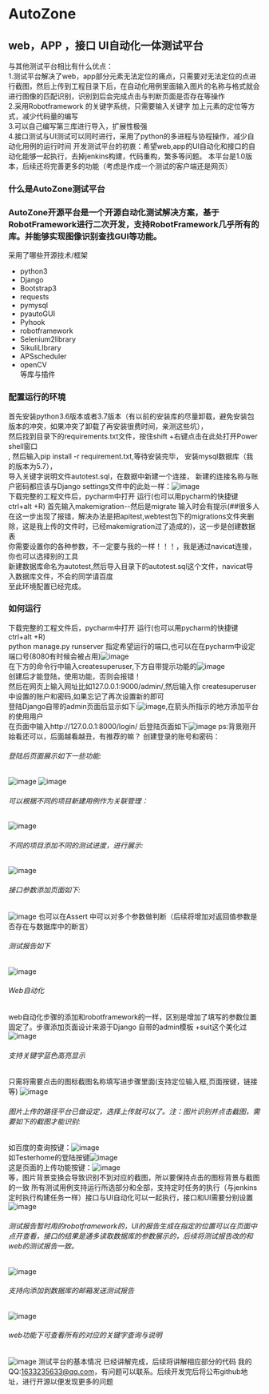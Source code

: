 # AutoZone
## web，APP ，接口 UI自动化一体测试平台<br>
与其他测试平台相比有什么优点：<br>
    1.测试平台解决了web，app部分元素无法定位的痛点，只需要对无法定位的点进行截图，然后上传到工程目录下后，在自动化用例里面输入图片的名称与格式就会进行图像的匹配识别，识别到后会完成点击与判断页面是否存在等操作<br>
    2.采用Robotframework 的关键字系统，只需要输入关键字 加上元素的定位等方式，减少代码量的编写<br>
    3.可以自己编写第三库进行导入，扩展性极强<br>
    4.接口测试与UI测试可以同时进行，采用了python的多进程与协程操作，减少自动化用例的运行时间
      开发测试平台的初衷：希望web,app的UI自动化和接口的自动化能够一起执行，去掉jenkins构建，代码重构，繁多等问题。
      本平台是1.0版本，后续还将完善更多的功能（考虑是作成一个测试的客户端还是网页）<br>

### 什么是AutoZone测试平台
### AutoZone开源平台是一个开源自动化测试解决方案，基于RobotFramework进行二次开发，支持RobotFramework几乎所有的库。并能够实现图像识别查找GUI等功能。
采用了哪些开源技术/框架
* python3<br>
* Django<br>
* Bootstrap3<br>
* requests<br>
* pymysql<br>
* pyautoGUI<br>
* Pyhook<br>
* robotframework<br>
* Selenium2library<br>
* SikuliLIbrary<br>
* APSscheduler<br>
* openCV<br>
等库与插件<br>
### 配置运行的环境
首先安装python3.6版本或者3.7版本（有以前的安装库的尽量卸载，避免安装包版本的冲突，如果冲突了卸载了再安装很费时间，亲测这些坑），<br>然后找到目录下的requirements.txt文件，按住shift +右键点击在此处打开Power shell窗口<br>, 然后输入pip install -r requirement.txt,等待安装完毕，
安装mysql数据库（我的版本为5.7），<br>
导入关键字说明文件autotest.sql，在数据中新建一个连接，
新建的连接名称与账户密码都应该与Django settings文件中的此处一样：![image](https://github.com/Wesly-Yu/AutoZone/blob/master/images/WeChat%20Screenshot_20190730135710.png)<br>
下载完整的工程文件后，pycharm中打开
运行(也可以用pycharm的快捷键ctrl+alt +R) 首先输入makemigration--然后是migrate 输入时会有提示(##很多人在这一步出现了报错，解决办法是把apitest,webtest包下的migrations文件夹删除，这是我上传的文件时，已经makemigration过了造成的)，这一步是创建数据表<br>
你需要设置你的各种参数，不一定要与我的一样！！！，我是通过navicat连接，你也可以选择别的工具<br>
新建数据库命名为autotest,然后导入目录下的autotest.sql这个文件，navicat导入数据库文件，不会的同学请百度<br>
至此环境配置已经完成。
### 如何运行
下载完整的工程文件后，pycharm中打开
运行(也可以用pycharm的快捷键ctrl+alt +R)<br>
python manage.py runserver 指定希望运行的端口,也可以在在pycharm中设定端口号(8080有时候会被占用)![image](https://github.com/Wesly-Yu/AutoZone/blob/master/images/20190526222403.png)<br>
在下方的命令行中输入createsuperuser,下方自带提示功能的![image](https://github.com/Wesly-Yu/AutoZone/blob/master/images/2.png)<br>
创建后才能登陆，使用功能，否则会报错！<br>
然后在网页上输入网址比如127.0.0.1:9000/admin/,然后输入你 createsuperuser中设置的账户和密码,如果忘记了再次设置新的即可<br>
登陆Django自带的admin页面后显示如下:![image](https://github.com/Wesly-Yu/AutoZone/blob/master/images/3.png),在箭头所指示的地方添加平台的使用用户<br>
在页面中输入http://127.0.0.1:8000/login/ 后登陆页面如下![image](https://github.com/Wesly-Yu/AutoZone/blob/master/images/login.png)
ps:背景刚开始看还可以，后面越看越丑，有推荐的嘛？
创建登录的账号和密码：
###### 登陆后页面展示如下一些功能:
![image](https://github.com/Wesly-Yu/AutoZone/blob/master/images/tools.png)
![image](https://github.com/Wesly-Yu/AutoZone/blob/master/images/shouye.png)<br>
###### 可以根据不同的项目新建用例作为关联管理：<br>
![image](https://github.com/Wesly-Yu/AutoZone/blob/master/images/xiangmu.png)
###### 不同的项目添加不同的测试进度，进行展示:<br>
![image](https://github.com/Wesly-Yu/AutoZone/blob/master/images/jindu.png)
###### 接口参数添加页面如下:
![image](https://github.com/Wesly-Yu/AutoZone/blob/master/images/jiekou.png)
也可以在Assert 中可以对多个参数做判断（后续将增加对返回值参数是否存在与数据库中的断言）
###### 测试报告如下
![image](https://github.com/Wesly-Yu/AutoZone/blob/master/images/report.png)
###### Web自动化
web自动化步骤的添加和robotframework的一样，区别是增加了填写的参数位置固定了。步骤添加页面设计来源于Django 自带的admin模板 +suit这个美化过<br>
![image](https://github.com/Wesly-Yu/AutoZone/blob/master/images/web-ui.png)
###### 支持关键字蓝色高亮显示
只需将需要点击的图标截图名称填写进步骤里面(支持定位输入框,页面按键，链接等)
![image](https://github.com/Wesly-Yu/AutoZone/blob/master/images/picture.png)
###### 图片上传的路径平台已做设定，选择上传就可以了。注：图片识别并点击截图，需要如下的截图才能识别:<br>
如百度的查询按键：![image](https://github.com/Wesly-Yu/AutoZone/blob/master/images/baidu.png)<br>
如Testerhome的登陆按键![image](https://github.com/Wesly-Yu/AutoZone/blob/master/images/denglu.png)<br>
这是页面的上传功能按键：![image](https://github.com/Wesly-Yu/AutoZone/blob/master/images/update.png)<br>
等，图片背景变换会导致识别不到对应的截图，所以要保持点击的图标背景与截图的一致
所有测试用例支持运行所选部分和全部，支持定时任务的执行（与jenkins定时执行构建任务一样）接口与UI自动化可以一起执行，接口和UI需要分别设置<br>
![image](https://github.com/Wesly-Yu/AutoZone/blob/master/images/time.png)
###### 测试报告暂时用的robotframework的，UI的报告生成在指定的位置可以在页面中点开查看，接口的结果是通多读取数据库的参数展示的，后续将测试报告改的和web的测试报告一致。
![image](https://github.com/Wesly-Yu/AutoZone/blob/master/images/report.png)
###### 支持向添加到数据库的邮箱发送测试报告
![image](https://github.com/Wesly-Yu/AutoZone/blob/master/images/email.png)
###### web功能下可查看所有的对应的关键字查询与说明
![image](https://github.com/Wesly-Yu/AutoZone/blob/master/images/keywords.png)
测试平台的基本情况 已经讲解完成，后续将讲解相应部分的代码
我的QQ:1633235633@qq.com，有问题可以联系。后续开发完后将公布github地址，进行开源以便发现更多的问题

